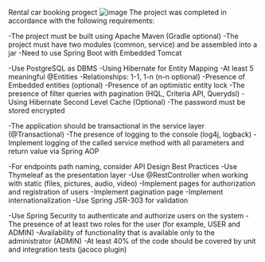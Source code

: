 Rental car booking progect
![image](https://github.com/viktorM-web/educational-project/assets/81855790/7f4972a1-d8ed-483e-9f0e-5434cacfdcb5)
The project was completed in accordance with the following requirements:

-The project must be built using Apache Maven (Gradle optional)
-The project must have two modules (common, service) and be assembled into a jar
-Need to use Spring Boot with Embedded Tomcat

-Use PostgreSQL as DBMS
-Using Hibernate for Entity Mapping
-At least 5 meaningful @Entities
-Relationships: 1-1, 1-n (n-n optional)
-Presence of Embedded entities (optional)
-Presence of an optimistic entity lock
-The presence of filter queries with pagination
(HQL, Criteria API, Querydsl)
-Using Hibernate Second Level Cache (Optional)
-The password must be stored encrypted

-The application should be transactional in the service layer (@Transactional)
-The presence of logging to the console (log4j, logback)
-Implement logging of the called service method with all parameters and return value via Spring AOP

-For endpoints path naming, consider API Design Best Practices
-Use Thymeleaf as the presentation layer
-Use @RestController when working with static (files, pictures, audio, video)
-Implement pages for authorization and registration of users
-Implement pagination page
-Implement internationalization
-Use Spring JSR-303 for validation

-Use Spring Security to authenticate and authorize users on the system
-The presence of at least two roles for the user (for example, USER and ADMIN)
-Availability of functionality that is available only to the administrator (ADMIN)
-At least 40% of the code should be covered by unit and integration tests (jacoco plugin)
